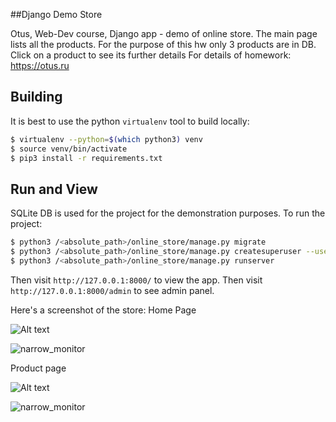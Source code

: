 ##Django Demo Store


Otus, Web-Dev course, Django app - demo of online store.
The main page lists all the products. For the purpose of this hw 
only 3 products are in DB. Click on a product to see its further details
For details of homework: https://otus.ru

## Building

It is best to use the python `virtualenv` tool to build locally:

```sh
$ virtualenv --python=$(which python3) venv
$ source venv/bin/activate
$ pip3 install -r requirements.txt
```

## Run and View 

SQLite DB is used for the project for the demonstration purposes. 
To run the project:
```bash
$ python3 /<absolute_path>/online_store/manage.py migrate
$ python3 /<absolute_path>/online_store/manage.py createsuperuser --username=admin --email=admin@example.com
$ python3 /<absolute_path>/online_store/manage.py runserver
```
Then visit `http://127.0.0.1:8000/` to view the app. 
Then visit `http://127.0.0.1:8000/admin` to see admin panel. 

Here's a screenshot of the store:
Home Page

![Alt text](/django-demo-store/readme_pics/product_list.png?raw=true "List of Products")

![narrow_monitor](https://raw.githubusercontent.com/AkerkeKesha/django-demo-store/readme_pics/product_list.png "List of Products")

Product page

![Alt text](/django-demo-store/readme_pics/product_detail.png?raw=true "Product Detail")

![narrow_monitor](https://raw.githubusercontent.com/AkerkeKesha/django-demo-store/readme_pics/product_detail.png "Product Detail")
   


   